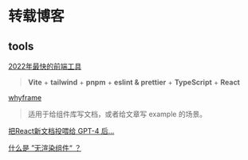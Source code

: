 # 转载博客

## tools

[2022年最快的前端工具](https://cpojer.net/posts/fastest-frontend-tooling-in-2022)

> **Vite** + **tailwind** + **pnpm** + **eslint & prettier** + **TypeScript** + **React**

[whyframe](https://whyframe.dev/)

> 适用于给组件库写文档，或者给文章写 example 的场景。

[把React新文档投喂给 GPT-4 后...](https://zhuanlan.zhihu.com/p/615351298)

[什么是 ”无渲染组件“ ？](https://mp.weixin.qq.com/s/Za_zSZd-v-IUqmoHCc684A)
